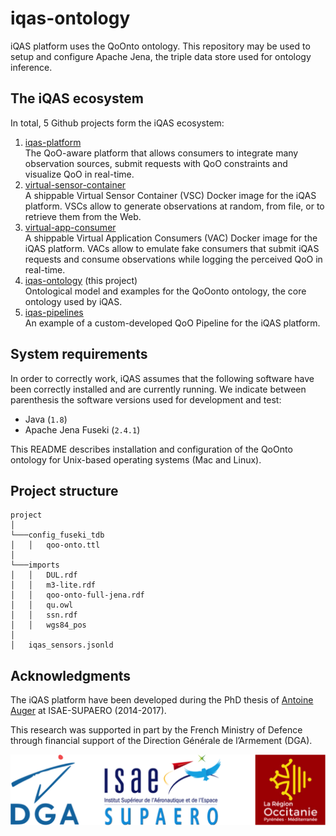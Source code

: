 # iqas-ontology

iQAS platform uses the QoOnto ontology. This repository may be used to setup and configure Apache Jena, the triple data store used for ontology inference.

## The iQAS ecosystem

In total, 5 Github projects form the iQAS ecosystem:
1. [iqas-platform](https://github.com/antoineauger/iqas-platform)<br/>The QoO-aware platform that allows consumers to integrate many observation sources, submit requests with QoO constraints and visualize QoO in real-time.
2. [virtual-sensor-container](https://github.com/antoineauger/virtual-sensor-container) <br/>A shippable Virtual Sensor Container (VSC) Docker image for the iQAS platform. VSCs allow to generate observations at random, from file, or to retrieve them from the Web.
3. [virtual-app-consumer](https://github.com/antoineauger/virtual-app-consumer) <br/>A shippable Virtual Application Consumers (VAC) Docker image for the iQAS platform. VACs allow to emulate fake consumers that submit iQAS requests and consume observations while logging the perceived QoO in real-time.
4. [iqas-ontology](https://github.com/antoineauger/iqas-ontology) (this project)<br/>Ontological model and examples for the QoOonto ontology, the core ontology used by iQAS.
5. [iqas-pipelines](https://github.com/antoineauger/iqas-pipelines) <br/>An example of a custom-developed QoO Pipeline for the iQAS platform.

## System requirements

In order to correctly work, iQAS assumes that the following software have been correctly installed and are currently running. We indicate between parenthesis the software versions used for development and test:
* Java (`1.8`)
* Apache Jena Fuseki (`2.4.1`)

This README describes installation and configuration of the QoOnto ontology for Unix-based operating systems (Mac and Linux).

## Project structure

```
project
│
└───config_fuseki_tdb
│   │   qoo-onto.ttl
│
└───imports
│   │   DUL.rdf
│   │   m3-lite.rdf
│   │   qoo-onto-full-jena.rdf
│   │   qu.owl
│   │   ssn.rdf
│   │   wgs84_pos
│
│   iqas_sensors.jsonld
```

## Acknowledgments

The iQAS platform have been developed during the PhD thesis of [Antoine Auger](https://personnel.isae-supaero.fr/antoine-auger/?lang=en) at ISAE-SUPAERO (2014-2017).

This research was supported in part by the French Ministry of Defence through financial support of the Direction Générale de l’Armement (DGA).

![banniere](https://github.com/antoineauger/iqas-platform/blob/master/src/main/resources/web/figures/banniere.png?raw=true "Banniere")
